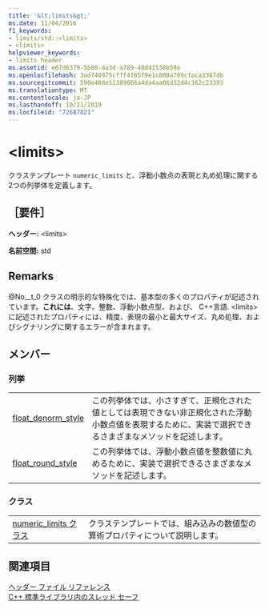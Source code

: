 ```yaml
---
title: '&lt;limits&gt;'
ms.date: 11/04/2016
f1_keywords:
- limits/std::<limits>
- <limits>
helpviewer_keywords:
- limits header
ms.assetid: e07d6379-5b00-4a3d-a789-40d41538b59e
ms.openlocfilehash: 3ad740975cfff4f65f9e1c800a709cfaca3367db
ms.sourcegitcommit: 590e488e51389066a4da4aa06d32d4c362c23393
ms.translationtype: MT
ms.contentlocale: ja-JP
ms.lasthandoff: 10/21/2019
ms.locfileid: "72687821"
---
```

# <a name="ltlimitsgt"></a>&lt;limits&gt;

クラステンプレート `numeric_limits` と、浮動小数点の表現と丸め処理に関する2つの列挙体を定義します。

## <a name="requirements"></a>［要件］

**ヘッダー:** \<limits>

**名前空間:** std

## <a name="remarks"></a>Remarks

@No__t_0 クラスの明示的な特殊化では、基本型の多くのプロパティが記述されています。**これには**、文字、整数、浮動小数点型、および、 C++言語. \<limits> に記述されたプロパティには、精度、表現の最小と最大サイズ、丸め処理、およびシグナリングに関するエラーが含まれます。

## <a name="members"></a>メンバー

### <a name="enumerations"></a>列挙

|||
|-|-|
|[float_denorm_style](../standard-library/limits-enums.md#float_denorm_style)|この列挙体では、小さすぎて、正規化された値としては表現できない非正規化された浮動小数点値を表現するために、実装で選択できるさまざまなメソッドを記述します。|
|[float_round_style](../standard-library/limits-enums.md#float_round_style)|この列挙体では、浮動小数点値を整数値に丸めるために、実装で選択できるさまざまなメソッドを記述します。|

### <a name="classes"></a>クラス

|||
|-|-|
|[numeric_limits クラス](../standard-library/numeric-limits-class.md)|クラステンプレートでは、組み込みの数値型の算術プロパティについて説明します。|

## <a name="see-also"></a>関連項目

[ヘッダー ファイル リファレンス](../standard-library/cpp-standard-library-header-files.md)\
[C++ 標準ライブラリ内のスレッド セーフ](../standard-library/thread-safety-in-the-cpp-standard-library.md)

